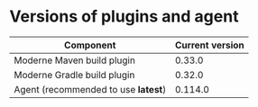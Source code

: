 # Versions of plugins and agent

| Component                             | Current version |
| ------------------------------------- | --------------- |
| Moderne Maven build plugin            | 0.33.0          |
| Moderne Gradle build plugin           | 0.32.0          |
| Agent (recommended to use **latest**) | 0.114.0         |
